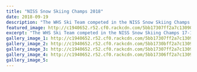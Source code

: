 ```yaml
---
title: "NISS Snow Skiing Champs 2018"
date: 2018-09-19
description: "The WHS Ski Team competed in the NISS Snow Skiing Champs 17-19 September â€“ held on Whakapapa Ski Field..."
featured_image: http://c1940652.r52.cf0.rackcdn.com/5bb17307ff2a7c13090002d9/20180919_133034.jpg
excerpt: "The WHS Ski Team competed in the NISS Snow Skiing Champs 17-19 September â€“ held on Whakapapa ski field."
gallery_image_1: http://c1940652.r52.cf0.rackcdn.com/5bb17307ff2a7c13090002d8/20180919_142245.jpg
gallery_image_2: http://c1940652.r52.cf0.rackcdn.com/5bb1730bff2a7c13090002dd/20180919_142301.jpg
gallery_image_3: http://c1940652.r52.cf0.rackcdn.com/5bb17307ff2a7c13090002d9/20180919_133034.jpg
gallery_image_4: http://c1940652.r52.cf0.rackcdn.com/5bb17306ff2a7c13090002d7/20180917_085241.jpg
gallery_image_5: 
---
```

